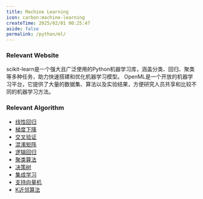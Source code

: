 ```yaml
---
title: Machine Learning
icon: carbon:machine-learning
createTime: 2025/02/01 00:25:47
aside: false
permalink: /python/ml/
---
```

### Relevant Website

<CardGrid>
    <LinkCard icon="devicon:scikitlearn" size="5em" title="scikit-learn" href="https://scikit-learn.org">
        scikit-learn是一个强大且广泛使用的Python机器学习库，涵盖分类、回归、聚类等多种任务，助力快速搭建和优化机器学习模型。
    </LinkCard>
    <LinkCard icon="openmoji:feather" size="5em" title="OpenML" href="https://openml.org">
        OpenML是一个开放的机器学习平台，它提供了大量的数据集、算法以及实验结果，方便研究人员共享和比较不同的机器学习方法。
    </LinkCard>
</CardGrid>

### Relevant Algorithm 
- [线性回归](machine-learning/Linear-Regression.md)
- [梯度下降](machine-learning/Gradient-Descent.md)
- [交叉验证](machine-learning/Cross-Validation.md)
- [混淆矩阵](machine-learning/Confusion-Matrix.md)
- [逻辑回归](machine-learning/Logistic-Regression.md)
- [聚类算法](machine-learning/Clustering-Algorithm.md)
- [决策树](machine-learning/Decision-Tree.md)
- [集成学习](machine-learning/Ensemble-Learning)
- [支持向量机](machine-learning/Support-Vector-Machine.md)
- [K近邻算法](machine-learning/KNN.md)
